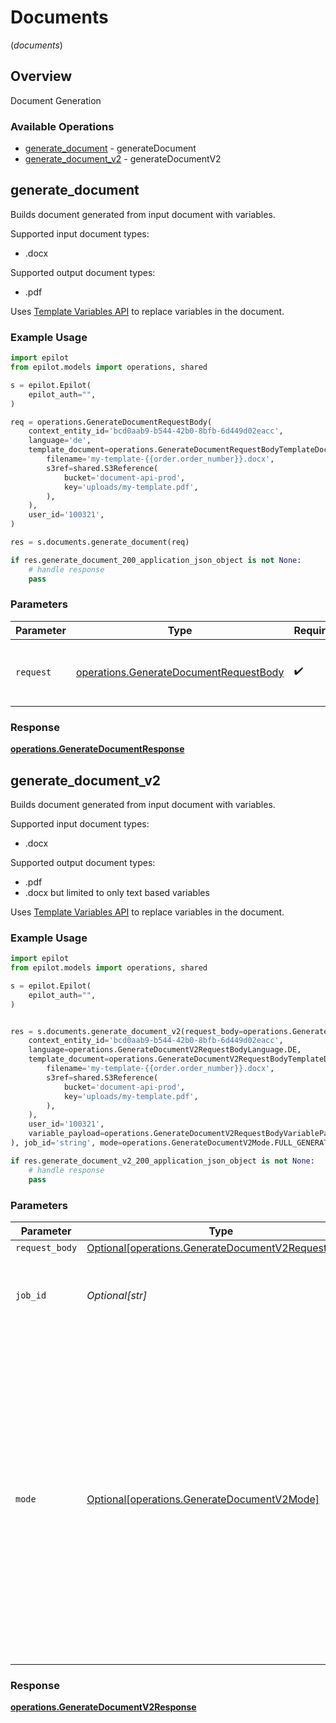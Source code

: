 # Documents
(*documents*)

## Overview

Document Generation

### Available Operations

* [generate_document](#generate_document) - generateDocument
* [generate_document_v2](#generate_document_v2) - generateDocumentV2

## generate_document

Builds document generated from input document with variables.

Supported input document types:
- .docx

Supported output document types:
- .pdf

Uses [Template Variables API](https://docs.epilot.io/api/template-variables) to replace variables in the document.


### Example Usage

```python
import epilot
from epilot.models import operations, shared

s = epilot.Epilot(
    epilot_auth="",
)

req = operations.GenerateDocumentRequestBody(
    context_entity_id='bcd0aab9-b544-42b0-8bfb-6d449d02eacc',
    language='de',
    template_document=operations.GenerateDocumentRequestBodyTemplateDocument(
        filename='my-template-{{order.order_number}}.docx',
        s3ref=shared.S3Reference(
            bucket='document-api-prod',
            key='uploads/my-template.pdf',
        ),
    ),
    user_id='100321',
)

res = s.documents.generate_document(req)

if res.generate_document_200_application_json_object is not None:
    # handle response
    pass
```

### Parameters

| Parameter                                                                                        | Type                                                                                             | Required                                                                                         | Description                                                                                      |
| ------------------------------------------------------------------------------------------------ | ------------------------------------------------------------------------------------------------ | ------------------------------------------------------------------------------------------------ | ------------------------------------------------------------------------------------------------ |
| `request`                                                                                        | [operations.GenerateDocumentRequestBody](../../models/operations/generatedocumentrequestbody.md) | :heavy_check_mark:                                                                               | The request object to use for the request.                                                       |


### Response

**[operations.GenerateDocumentResponse](../../models/operations/generatedocumentresponse.md)**


## generate_document_v2

Builds document generated from input document with variables.

Supported input document types:
- .docx

Supported output document types:
- .pdf
- .docx but limited to only text based variables

Uses [Template Variables API](https://docs.epilot.io/api/template-variables) to replace variables in the document.


### Example Usage

```python
import epilot
from epilot.models import operations, shared

s = epilot.Epilot(
    epilot_auth="",
)


res = s.documents.generate_document_v2(request_body=operations.GenerateDocumentV2RequestBody(
    context_entity_id='bcd0aab9-b544-42b0-8bfb-6d449d02eacc',
    language=operations.GenerateDocumentV2RequestBodyLanguage.DE,
    template_document=operations.GenerateDocumentV2RequestBodyTemplateDocument(
        filename='my-template-{{order.order_number}}.docx',
        s3ref=shared.S3Reference(
            bucket='document-api-prod',
            key='uploads/my-template.pdf',
        ),
    ),
    user_id='100321',
    variable_payload=operations.GenerateDocumentV2RequestBodyVariablePayload(),
), job_id='string', mode=operations.GenerateDocumentV2Mode.FULL_GENERATION)

if res.generate_document_v2_200_application_json_object is not None:
    # handle response
    pass
```

### Parameters

| Parameter                                                                                                                                                                                                                                                        | Type                                                                                                                                                                                                                                                             | Required                                                                                                                                                                                                                                                         | Description                                                                                                                                                                                                                                                      |
| ---------------------------------------------------------------------------------------------------------------------------------------------------------------------------------------------------------------------------------------------------------------- | ---------------------------------------------------------------------------------------------------------------------------------------------------------------------------------------------------------------------------------------------------------------- | ---------------------------------------------------------------------------------------------------------------------------------------------------------------------------------------------------------------------------------------------------------------- | ---------------------------------------------------------------------------------------------------------------------------------------------------------------------------------------------------------------------------------------------------------------- |
| `request_body`                                                                                                                                                                                                                                                   | [Optional[operations.GenerateDocumentV2RequestBody]](../../models/operations/generatedocumentv2requestbody.md)                                                                                                                                                   | :heavy_minus_sign:                                                                                                                                                                                                                                               | N/A                                                                                                                                                                                                                                                              |
| `job_id`                                                                                                                                                                                                                                                         | *Optional[str]*                                                                                                                                                                                                                                                  | :heavy_minus_sign:                                                                                                                                                                                                                                               | Job ID for tracking the status of document generation action                                                                                                                                                                                                     |
| `mode`                                                                                                                                                                                                                                                           | [Optional[operations.GenerateDocumentV2Mode]](../../models/operations/generatedocumentv2mode.md)                                                                                                                                                                 | :heavy_minus_sign:                                                                                                                                                                                                                                               | Type of mode used for document generation flow.<br/>Partial - Will have a intermediate step for users to validate and replace the variable values before generating the final document.<br/>Full - Goes through all the steps for the full generation of final document<br/> |


### Response

**[operations.GenerateDocumentV2Response](../../models/operations/generatedocumentv2response.md)**

